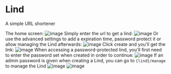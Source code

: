 # Lind
A simple URL shortener

The home screen:
![image](https://user-images.githubusercontent.com/88994465/180668053-554d5259-cb91-4834-a325-1a847ec1529d.png)
Simply enter the url to get a lind:
![image](https://user-images.githubusercontent.com/88994465/180668077-3cbfc6f7-00f9-4631-bc00-172367b36ac4.png)
Or use the advanced settings to add a expiration time, password protect it or allow managing the Lind afterwards:
![image](https://user-images.githubusercontent.com/88994465/180668100-52abe3c8-8801-416c-ba8f-1de0b5593d08.png)
Click create and you'll get the link:
![image](https://user-images.githubusercontent.com/88994465/180668116-971b066a-3fa7-41bc-8347-c7ff1aaec89d.png)
When accessing a password-protected lind, you'll first need to enter the password set when created in order to continue:
![image](https://user-images.githubusercontent.com/88994465/180668135-61d2f4c6-b8c4-451d-9907-544b4babf9c3.png)
If an admin password is given when creating a Lind, you can go to `{lind}/manage` to manage the Lind
![image](https://user-images.githubusercontent.com/88994465/181064259-ff23975b-a893-404c-9393-0fdcaffeb016.png)
![image](https://user-images.githubusercontent.com/88994465/181064602-46834f0b-4dee-4acf-a78c-8c116df60200.png)

